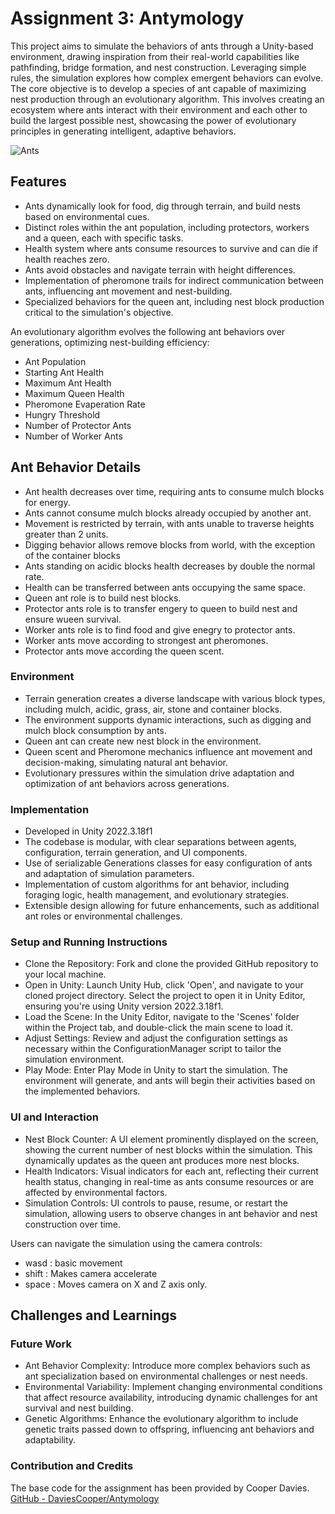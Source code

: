 # Assignment 3: Antymology

This project aims to simulate the behaviors of ants through a Unity-based environment, drawing inspiration from their real-world capabilities like pathfinding, bridge formation, and nest construction. Leveraging simple rules, the simulation explores how complex emergent behaviors can evolve. The core objective is to develop a species of ant capable of maximizing nest production through an evolutionary algorithm. This involves creating an ecosystem where ants interact with their environment and each other to build the largest possible nest, showcasing the power of evolutionary principles in generating intelligent, adaptive behaviors.

![Ants](Images/Ants.gif)

## Features
- Ants dynamically look for food, dig through terrain, and build nests based on environmental cues.
- Distinct roles within the ant population, including protectors, workers and a queen, each with specific tasks.
- Health system where ants consume resources to survive and can die if health reaches zero.
- Ants avoid obstacles and navigate terrain with height differences.
- Implementation of pheromone trails for indirect communication between ants, influencing ant movement and nest-building.
- Specialized behaviors for the queen ant, including nest block production critical to the simulation's objective.

An evolutionary algorithm evolves the following ant behaviors over generations, optimizing nest-building efficiency:
- Ant Population 
- Starting Ant Health
- Maximum Ant Health
- Maximum Queen Health
- Pheromone Evaperation Rate 
- Hungry Threshold
- Number of Protector Ants 
- Number of Worker Ants 

## Ant Behavior Details
- Ant health decreases over time, requiring ants to consume mulch blocks for energy.
- Ants cannot consume mulch blocks already occupied by another ant.
- Movement is restricted by terrain, with ants unable to traverse heights greater than 2 units.
- Digging behavior allows remove blocks from world, with the exception of the container blocks 
- Ants standing on acidic blocks health decreases by double the normal rate.
- Health can be transferred between ants occupying the same space.
- Queen ant role is to build nest blocks.
- Protector ants role is to transfer engery to queen to build nest and ensure wueen survival.
- Worker ants role is to find food and give enegry to protector ants.
- Worker ants move according to strongest ant pheromones.
- Protector ants move according the queen scent.

### Environment
- Terrain generation creates a diverse landscape with various block types, including mulch, acidic, grass, air, stone and container blocks.
- The environment supports dynamic interactions, such as digging and mulch block consumption by ants.
- Queen ant can create new nest block in the environment.
- Queen scent and Pheromone mechanics influence ant movement and decision-making, simulating natural ant behavior.
- Evolutionary pressures within the simulation drive adaptation and optimization of ant behaviors across generations.

### Implementation
- Developed in Unity 2022.3.18f1
- The codebase is modular, with clear separations between agents, configuration, terrain generation, and UI components.
- Use of serializable Generations classes for easy configuration of ants and adaptation of simulation parameters.
- Implementation of custom algorithms for ant behavior, including foraging logic, health management, and evolutionary strategies.
- Extensible design allowing for future enhancements, such as additional ant roles or environmental challenges.

### Setup and Running Instructions
- Clone the Repository: Fork and clone the provided GitHub repository to your local machine.
- Open in Unity: Launch Unity Hub, click 'Open', and navigate to your cloned project directory. Select the project to open it in Unity Editor, ensuring you're using Unity version 2022.3.18f1.
- Load the Scene: In the Unity Editor, navigate to the 'Scenes' folder within the Project tab, and double-click the main scene to load it.
- Adjust Settings: Review and adjust the configuration settings as necessary within the ConfigurationManager script to tailor the simulation environment.
- Play Mode: Enter Play Mode in Unity to start the simulation. The environment will generate, and ants will begin their activities based on the implemented behaviors.

### UI and Interaction
- Nest Block Counter: A UI element prominently displayed on the screen, showing the current number of nest blocks within the simulation. This dynamically updates as the queen ant produces more nest blocks.
- Health Indicators: Visual indicators for each ant, reflecting their current health status, changing in real-time as ants consume resources or are affected by environmental factors.
- Simulation Controls: UI controls to pause, resume, or restart the simulation, allowing users to observe changes in ant behavior and nest construction over time.

Users can navigate the simulation using the camera controls:
- wasd : basic movement
- shift : Makes camera accelerate
- space : Moves camera on X and Z axis only.  

## Challenges and Learnings

### Future Work
- Ant Behavior Complexity: Introduce more complex behaviors such as ant specialization based on environmental challenges or nest needs.
- Environmental Variability: Implement changing environmental conditions that affect resource availability, introducing dynamic challenges for ant survival and nest building.
- Genetic Algorithms: Enhance the evolutionary algorithm to include genetic traits passed down to offspring, influencing ant behaviors and adaptability.

### Contribution and Credits

The base code for the assignment has been provided by Cooper Davies.
[GitHub - DaviesCooper/Antymology](https://free3d.com/3d-model/ant-71866.html)